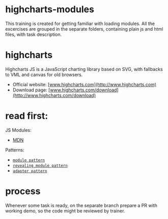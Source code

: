 # highcharts-modules

This training is created for getting familiar with loading modules. All the excercises are grouped in the separate folders, containing plain js and html files, with task description.
# highcharts

Highcharts JS is a JavaScript charting library based on SVG, with fallbacks to VML and canvas for old browsers.

* Official website: [www.highcharts.com](http://www.highcharts.com)
* Download page: [www.highcharts.com/download](http://www.highcharts.com/download)

# read first:

JS Modules:
* [MDN](https://developer.mozilla.org/en-US/docs/Web/JavaScript/Guide/Modules)

Patterns:
* [`module pattern`](https://www.patterns.dev/posts/module-pattern)
* [`revealing module pattern`](https://gist.github.com/zcaceres/bb0eec99c02dda6aac0e041d0d4d7bf2)
* [`adapter pattern`](https://dev.to/wecarrasco/adapter-pattern-with-javascript-4lgi)

# process
Whenever some task is ready, on the separate branch prepare a PR with working demo, so the code might be reviewed by trainer.
